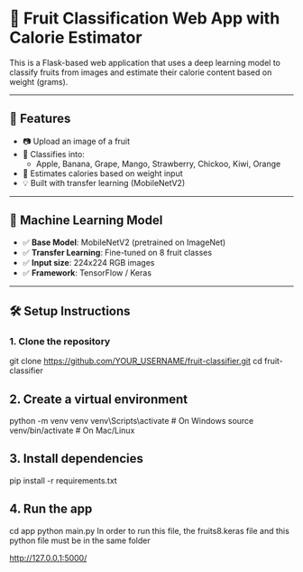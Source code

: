 # 🍓 Fruit Classification Web App with Calorie Estimator

This is a Flask-based web application that uses a deep learning model to classify fruits from images and estimate their calorie content based on weight (grams).

---

## 🚀 Features

- 📷 Upload an image of a fruit
- 🧠 Classifies into:
  - Apple, Banana, Grape, Mango, Strawberry, Chickoo, Kiwi, Orange
- 🧮 Estimates calories based on weight input
- 💡 Built with transfer learning (MobileNetV2)

---

## 🧠 Machine Learning Model

- ✅ **Base Model**: MobileNetV2 (pretrained on ImageNet)
- ✅ **Transfer Learning**: Fine-tuned on 8 fruit classes
- ✅ **Input size**: 224x224 RGB images
- ✅ **Framework**: TensorFlow / Keras

---

## 🛠️ Setup Instructions

### 1. Clone the repository
git clone https://github.com/YOUR_USERNAME/fruit-classifier.git
cd fruit-classifier


## 2. Create a virtual environment
python -m venv venv
venv\Scripts\activate      # On Windows
source venv/bin/activate   # On Mac/Linux



## 3. Install dependencies
pip install -r requirements.txt




## 4. Run the app
cd app
python main.py
In order to run this file, the fruits8.keras file and this python file must be in the same folder



http://127.0.0.1:5000/
